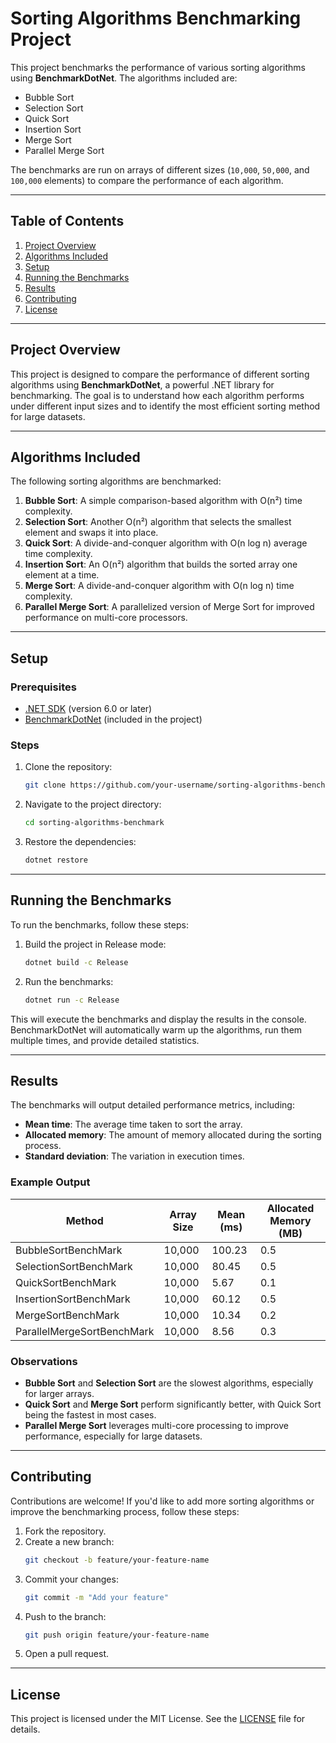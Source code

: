 # Sorting Algorithms Benchmarking Project

This project benchmarks the performance of various sorting algorithms using **BenchmarkDotNet**. The algorithms included are:

- Bubble Sort
- Selection Sort
- Quick Sort
- Insertion Sort
- Merge Sort
- Parallel Merge Sort

The benchmarks are run on arrays of different sizes (`10,000`, `50,000`, and `100,000` elements) to compare the performance of each algorithm.

---

## Table of Contents
1. [Project Overview](#project-overview)
2. [Algorithms Included](#algorithms-included)
3. [Setup](#setup)
4. [Running the Benchmarks](#running-the-benchmarks)
5. [Results](#results)
6. [Contributing](#contributing)
7. [License](#license)

---

## Project Overview

This project is designed to compare the performance of different sorting algorithms using **BenchmarkDotNet**, a powerful .NET library for benchmarking. The goal is to understand how each algorithm performs under different input sizes and to identify the most efficient sorting method for large datasets.

---

## Algorithms Included

The following sorting algorithms are benchmarked:

1. **Bubble Sort**: A simple comparison-based algorithm with O(n²) time complexity.
2. **Selection Sort**: Another O(n²) algorithm that selects the smallest element and swaps it into place.
3. **Quick Sort**: A divide-and-conquer algorithm with O(n log n) average time complexity.
4. **Insertion Sort**: An O(n²) algorithm that builds the sorted array one element at a time.
5. **Merge Sort**: A divide-and-conquer algorithm with O(n log n) time complexity.
6. **Parallel Merge Sort**: A parallelized version of Merge Sort for improved performance on multi-core processors.

---

## Setup

### Prerequisites
- [.NET SDK](https://dotnet.microsoft.com/download) (version 6.0 or later)
- [BenchmarkDotNet](https://benchmarkdotnet.org/) (included in the project)

### Steps

1. Clone the repository:
   ```bash
   git clone https://github.com/your-username/sorting-algorithms-benchmark.git
   ```
2. Navigate to the project directory:
   ```bash
   cd sorting-algorithms-benchmark
   ```
3. Restore the dependencies:
   ```bash
   dotnet restore
   ```

---

## Running the Benchmarks

To run the benchmarks, follow these steps:

1. Build the project in Release mode:
   ```bash
   dotnet build -c Release
   ```
2. Run the benchmarks:
   ```bash
   dotnet run -c Release
   ```

This will execute the benchmarks and display the results in the console. BenchmarkDotNet will automatically warm up the algorithms, run them multiple times, and provide detailed statistics.

---

## Results

The benchmarks will output detailed performance metrics, including:

- **Mean time**: The average time taken to sort the array.
- **Allocated memory**: The amount of memory allocated during the sorting process.
- **Standard deviation**: The variation in execution times.

### Example Output

| Method                         | Array Size | Mean (ms) | Allocated Memory (MB) |
|--------------------------------|------------|-----------|-----------------------|
| BubbleSortBenchMark            | 10,000     | 100.23    | 0.5                   |
| SelectionSortBenchMark         | 10,000     | 80.45     | 0.5                   |
| QuickSortBenchMark             | 10,000     | 5.67      | 0.1                   |
| InsertionSortBenchMark         | 10,000     | 60.12     | 0.5                   |
| MergeSortBenchMark             | 10,000     | 10.34     | 0.2                   |
| ParallelMergeSortBenchMark     | 10,000     | 8.56      | 0.3                   |

### Observations
- **Bubble Sort** and **Selection Sort** are the slowest algorithms, especially for larger arrays.
- **Quick Sort** and **Merge Sort** perform significantly better, with Quick Sort being the fastest in most cases.
- **Parallel Merge Sort** leverages multi-core processing to improve performance, especially for large datasets.

---

## Contributing

Contributions are welcome! If you'd like to add more sorting algorithms or improve the benchmarking process, follow these steps:

1. Fork the repository.
2. Create a new branch:
   ```bash
   git checkout -b feature/your-feature-name
   ```
3. Commit your changes:
   ```bash
   git commit -m "Add your feature"
   ```
4. Push to the branch:
   ```bash
   git push origin feature/your-feature-name
   ```
5. Open a pull request.

---

## License

This project is licensed under the MIT License. See the [LICENSE](LICENSE) file for details.

